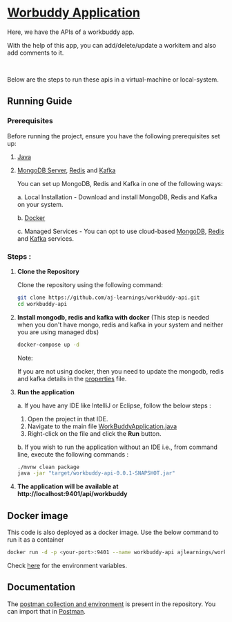 # [Worbuddy Application](https://www.youtube.com/watch?v=0F-E_kD6Spw)

Here, we have the APIs of a workbuddy app.

With the help of this app, you can add/delete/update a workitem and also add comments to it.

<br>

Below are the steps to run these apis in a virtual-machine or local-system.
## Running Guide

### Prerequisites

Before running the project, ensure you have the following prerequisites set up:

1. [Java](https://www.java.com/en/download/help/download_options.html)
2. [MongoDB Server](https://www.mongodb.com/try/download/community), [Redis](https://redis.io/docs/latest/operate/oss_and_stack/install/install-redis/) and [Kafka](https://kafka.apache.org/downloads)
   
   You can set up MongoDB, Redis and Kafka in one of the following ways:
   
   a.  Local Installation - Download and install MongoDB, Redis and Kafka on your system.

   b. [Docker](https://www.docker.com/products/docker-desktop/)

   c. Managed Services - You can opt to use cloud-based [MongoDB](https://www.mongodb.com/products/platform/atlas-database), [Redis](https://app.redislabs.com/) and [Kafka](https://www.confluent.io/get-started/) services.

### Steps :

1. **Clone the Repository**

   Clone the repository using the following command:

   ```bash
   git clone https://github.com/aj-learnings/workbuddy-api.git
   cd workbuddy-api
   ```
   
2. **Install mongodb, redis and kafka with docker** (This step is needed when you don't have mongo, redis and kafka in your system and neither you are using managed dbs)

   ```bash
   docker-compose up -d
   ```
   Note:
   
   If you are not using docker, then you need to update the mongodb, redis and kafka details in the [properties](https://github.com/aj-learnings/workbuddy-api/blob/master/src/main/resources/application.yaml) file.

   
3. **Run the application**

   a. If you have any IDE like IntelliJ or Eclipse, follow the below steps :
   
   1. Open the project in that IDE.
   2. Navigate to the main file [WorkBuddyApplication.java](https://github.com/aj-learnings/workbuddy-api/blob/master/src/main/java/com/ajlearnings/workbuddy/WorkBuddyApplication.java)
   3. Right-click on the file and click the **Run** button.

   b. If you wish to run the application without an IDE i.e., from command line, execute the following commands :
   
      ```bash
      ./mvnw clean package
      java -jar "target/workbuddy-api-0.0.1-SNAPSHOT.jar"
      ```

4. **The application will be available at http://localhost:9401/api/workbuddy**

## Docker image
This code is also deployed as a docker image. Use the below command to run it as a container
```bash
docker run -d -p <your-port>:9401 --name workbuddy-api ajlearnings/workbuddy-api:latest
```
Check [here](https://hub.docker.com/r/ajlearnings/workbuddy-api) for the environment variables.

## Documentation

The [postman collection and environment](https://github.com/aj-learnings/workbuddy-api/tree/master/postman) is present in the repository. You can import that in [Postman](https://www.postman.com/downloads/).